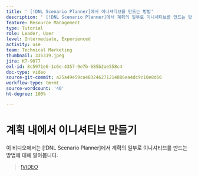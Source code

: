 ```yaml
---
title: ' [!DNL Scenario Planner]에서 이니셔티브를 만드는 방법'
description: ' [!DNL Scenario Planner]에서 계획의 일부로 이니셔티브를 만드는 방법에 대해 알아봅니다.'
feature: Resource Management
type: Tutorial
role: Leader, User
level: Intermediate, Experienced
activity: use
team: Technical Marketing
thumbnail: 335319.jpeg
jira: KT-9077
exl-id: 8c5971e6-1c6e-4357-9e7b-685b2ae558c4
doc-type: video
source-git-commit: a25a49e59ca483246271214886ea4dc9c10e8d66
workflow-type: tm+mt
source-wordcount: '40'
ht-degree: 100%

---
```


# 계획 내에서 이니셔티브 만들기

이 비디오에서는 [!DNL Scenario Planner]에서 계획의 일부로 이니셔티브를 만드는 방법에 대해 알아봅니다.

>[!VIDEO](https://video.tv.adobe.com/v/335319/?quality=12&learn=on)
